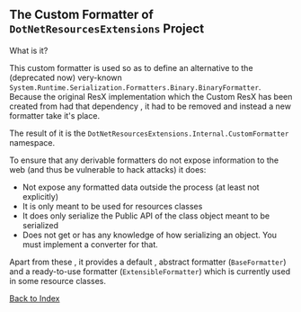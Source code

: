 ## The Custom Formatter of `DotNetResourcesExtensions` Project

What is it?

This custom formatter is used so as to define an alternative to the 
(deprecated now) very-known `System.Runtime.Serialization.Formatters.Binary.BinaryFormatter`.
Because the original ResX implementation which the Custom ResX has been created from had that dependency ,
it had to be removed and instead a new formatter take it's place.

The result of it is the `DotNetResourcesExtensions.Internal.CustomFormatter` namespace.

To ensure that any derivable formatters do not expose information to the web (and thus be vulnerable to hack attacks) it does:
- Not expose any formatted data outside the process (at least not explicitly)
- It is only meant to be used for resources classes
- It does only serialize the Public API of the class object meant to be serialized
- Does not get or has any knowledge of how serializing an object. You must implement a converter for that.


Apart from these , it provides a default , abstract formatter (`BaseFormatter`) and a ready-to-use
formatter (`ExtensibleFormatter`) which is currently used in some resource classes.

[Back to Index](https://github.com/mdcdi1315/dotnetresourcesextensions/blob/master/Docs/Main.md)

